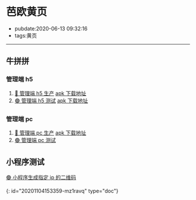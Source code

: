 # 芭欧黄页

- pubdate:2020-06-13 09:32:16
- tags:黄页

---

## 牛拼拼

### 管理端 h5

1. [🔵 管理端 h5 生产](http://mgl.wanw.xin/) [apk 下载地址](https://bucket-bool.oss-cn-hangzhou.aliyuncs.com/download/__W2A__mgl.wanw.xin_0610110826.apk)
2. [🟢 管理端 h5 测试](http://mgltest.wanw.xin/) [apk 下载地址](https://bucket-bool.oss-cn-hangzhou.aliyuncs.com/download/__W2A__mgltest.wanw.xin_0609132248.apk)

### 管理端 pc

1. [🔵 管理端 pc 生产](https://wjadmin.wanw.xin/) [apk 下载地址](https://bucket-bool.oss-cn-hangzhou.aliyuncs.com/download/__W2A__wjadmin.wanw.xin_0611171832.apk)
2. [🟢 管理端 pc 测试](https://wjtest.wanw.xin/)

## 小程序测试

[🟢 小程序生成指定 ip 的二维码](http://wjh5.wanw.xin/work/wx)


{: id="20201104153359-mz1ravq" type="doc"}
